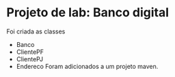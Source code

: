 # Projeto de lab: Banco digital
Foi criada as classes
  - Banco
  - ClientePF
  - ClientePJ
  - Endereco
Foram adicionados a um projeto maven.

